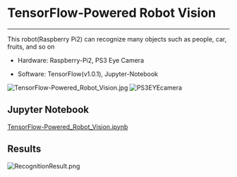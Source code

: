 # TensorFlow-Powered Robot Vision

***

This robot(Raspberry Pi2) can recognize many objects such as people, car, fruits, and so on

* Hardware: Raspberry-Pi2, PS3 Eye Camera

* Software: TensorFlow(v1.0.1), Jupyter-Notebook

![TensorFlow-Powered_Robot_Vision.jpg](https://github.com/leehaesung/TensorFlow-Powered_Robot_Vision/blob/master/ImageFiles/TensorFlow-Powered_Robot_Vision.jpg)
![PS3EYEcamera](https://github.com/leehaesung/TensorFlow-Powered_Robot_Vision/blob/master/ImageFiles/PS3%20eye%20camera.jpg)

## Jupyter Notebook

[TensorFlow-Powered_Robot_Vision.ipynb](https://github.com/leehaesung/TensorFlow-Powered_Robot_Vision/blob/master/TensorFlow-Powered_Robot_Vision.ipynb)

## Results

![RecognitionResult.png](https://github.com/leehaesung/TensorFlow-Powered_Robot_Vision/blob/master/ImageFiles/Result_96.25.png)
